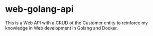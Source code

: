# web-golang-api
This is a Web API with a CRUD of the Customer entity to reinforce my knowledge in Web development in Golang and Docker.
